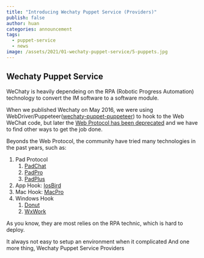 ```yaml
---
title: "Introducing Wechaty Puppet Service (Providers)"
publish: false
author: huan
categories: announcement
tags:
  - puppet-service
  - news
image: /assets/2021/01-wechaty-puppet-service/5-puppets.jpg
---
```


## Wechaty Puppet Service

WeChaty is heavily dependeing on the RPA (Robotic Progress Automation) technology to convert the IM software to a software module.

When we published Wechaty on May 2016, we were using WebDriver/Puppeteer([wechaty-puppet-puppeteer](https://github.com/wechaty/wechaty-puppet-puppeteer)) to hook to the Web WeChat code, but later the [Web Protocol has been deprecated](https://github.com/wechaty/wechaty/issues/603) and we have to find other ways to get the job done.

Beyonds the Web Protocol, the community have tried many technologies in the past years, such as:

1. Pad Protocol
    1. [PadChat](https://www.npmjs.com/package/wechaty-puppet-padchat)
    1. [PadPro](https://www.npmjs.com/package/wechaty-puppet-padpro)
    1. [PadPlus](https://github.com/wechaty/wechaty-puppet-padplus)
1. App Hook: [IosBird](https://github.com/juzibot/wechaty-puppet-iosbird)
1. Mac Hook: [MacPro](https://github.com/juzibot/wechaty-puppet-macpro)
1. Windows Hook
    1. [Donut](https://github.com/juzibot/donut-tester)
    1. [WxWork](https://github.com/juzibot/wxwork-tester)

As you know, they are most relies on the RPA technic, which is hard to deploy.

It always not easy to setup an environment when it complicated
And one more thing, Wechaty Puppet Service Providers
